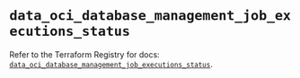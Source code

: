# `data_oci_database_management_job_executions_status`

Refer to the Terraform Registry for docs: [`data_oci_database_management_job_executions_status`](https://registry.terraform.io/providers/oracle/oci/7.19.0/docs/data-sources/database_management_job_executions_status).
